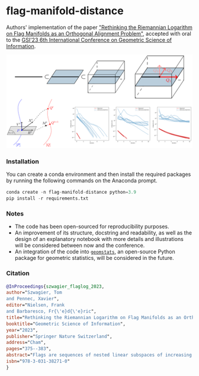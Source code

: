 # flag-manifold-distance
Authors' implementation of the paper ["Rethinking the Riemannian Logarithm on Flag Manifolds as an Orthogonal Alignment Problem"](https://link.springer.com/chapter/10.1007/978-3-031-38271-0_37), accepted with oral to the [GSI'23 6th International Conference on Geometric Science of Information](https://conference-gsi.org/).

![Illustrative summary of the paper](illustrative_summary.png)

### Installation
You can create a conda environment and then install the required packages by running the following commands on the Anaconda prompt.
```python
conda create -n flag-manifold-distance python=3.9
pip install -r requirements.txt
```

### Notes
- The code has been open-sourced for reproducibility purposes.
- An improvement of its structure, docstring and readability, as well as the design of an explanatory notebook with more details and illustrations will be considered between now and the conference.
- An integration of the code into [`geomstats`](https://github.com/geomstats/geomstats), an open-source Python package for geometric statistics, will be considered in the future. 


### Citation
```bibtex
@InProceedings{szwagier_flaglog_2023,
author="Szwagier, Tom
and Pennec, Xavier",
editor="Nielsen, Frank
and Barbaresco, Fr{\'e}d{\'e}ric",
title="Rethinking the Riemannian Logarithm on Flag Manifolds as an Orthogonal Alignment Problem",
booktitle="Geometric Science of Information",
year="2023",
publisher="Springer Nature Switzerland",
address="Cham",
pages="375--383",
abstract="Flags are sequences of nested linear subspaces of increasing dimension. They belong to smooth manifolds generalizing Grassmannians and bring a richer multi-scale point of view to the traditional subspace methods in statistical analysis. Hence, there is an increasing interest in generalizing the formulae and statistical methods already developed for Grassmannians to flag manifolds. In particular, it is critical to compute accurately and efficiently the geodesic distance and the logarithm due to their fundamental importance in geometric statistics. However, there is no explicit expression known in the case of flags. In this work, we exploit the homogeneous quotient space structure of flag manifolds and rethink the geodesic endpoint problem as an alignment of orthogonal matrices on their equivalence classes. The relaxed problem with the Frobenius metric surprisingly enjoys an explicit solution. This is the key to modify a previously proposed algorithm. We show that our explicit alignment step brings drastic improvements in accuracy, speed and radius of convergence, in addition to overcoming the combinatorial issues raised by the non-connectedness of the equivalence classes.",
isbn="978-3-031-38271-0"
}

